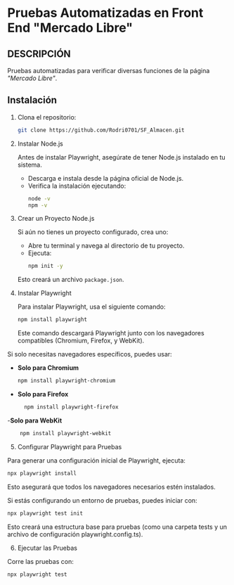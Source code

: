 # Pruebas Automatizadas en Front End "Mercado Libre"

## DESCRIPCIÓN
Pruebas automatizadas para verificar diversas funciones de la página *"Mercado Libre"*.

## Instalación

1. Clona el repositorio:
    ```bash
    git clone https://github.com/Rodri0701/SF_Almacen.git
    ```

2. Instalar Node.js

   Antes de instalar Playwright, asegúrate de tener Node.js instalado en tu sistema.

   - Descarga e instala desde la página oficial de Node.js.
   - Verifica la instalación ejecutando:
     ```bash
     node -v
     npm -v
     ```

3. Crear un Proyecto Node.js

   Si aún no tienes un proyecto configurado, crea uno:

   - Abre tu terminal y navega al directorio de tu proyecto.
   - Ejecuta:
     ```bash
     npm init -y
     ```
   Esto creará un archivo `package.json`.

4. Instalar Playwright

   Para instalar Playwright, usa el siguiente comando:
   ```bash
   npm install playwright
   ```
   Este comando descargará Playwright junto con los navegadores compatibles (Chromium, Firefox, y WebKit).

Si solo necesitas navegadores específicos, puedes usar:

- **Solo para Chromium**
  ```bash
  npm install playwright-chromium
- **Solo para Firefox**
  ```bash
    npm install playwright-firefox
  ```
-**Solo para WebKit**
```bash
    npm install playwright-webkit
```
5. Configurar Playwright para Pruebas

Para generar una configuración inicial de Playwright, ejecuta:
```bash
npx playwright install
```
Esto asegurará que todos los navegadores necesarios estén instalados.

Si estás configurando un entorno de pruebas, puedes iniciar con:
```bash
npx playwright test init
```
Esto creará una estructura base para pruebas (como una carpeta tests y un archivo de configuración playwright.config.ts).

6. Ejecutar las Pruebas

Corre las pruebas con:
```bash
npx playwright test
```

